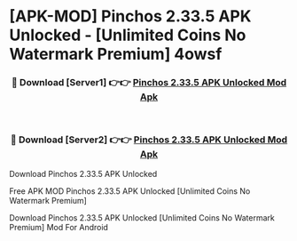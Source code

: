 # [APK-MOD] Pinchos 2.33.5 APK Unlocked - [Unlimited Coins No Watermark Premium] 4owsf



<div align="center">
<h3>🔴 Download [Server1] 👉👉 <a href="https://momento.my/?title=Pinchos_2.33.5_APK_Unlocked">Pinchos 2.33.5 APK Unlocked Mod Apk</a></h3><br>

<h3>🔴 Download [Server2] 👉👉 <a href="https://momento.my/?title=Pinchos_2.33.5_APK_Unlocked">Pinchos 2.33.5 APK Unlocked Mod Apk</a></h3>
</div>



Download Pinchos 2.33.5 APK Unlocked 

Free APK MOD Pinchos 2.33.5 APK Unlocked [Unlimited Coins No Watermark Premium]

Download Pinchos 2.33.5 APK Unlocked [Unlimited Coins No Watermark Premium] Mod For Android
